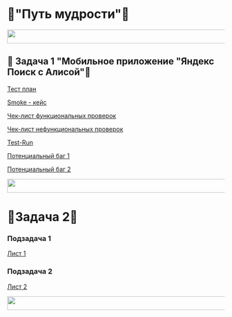 # 👀"Путь мудрости"👀

<img src="https://pa1.narvii.com/7446/9f8a6f798ba73c14efc81d374004d266739c4909r1-400-50_hq.gif" height="32" width="1000"> 

## 💞️ Задача 1 "Мобильноe приложение "Яндекс Поиск с Алисой"💞️

<a href="https://cyan-coriander-094.notion.site/1-d5048a4a20b0415ea0efd893e75b84b0?pvs=4">Тест план</a>

<a href="https://docs.google.com/document/d/1gQC0VMnoJnhD8d95UXj9ObDj33Y8bsM7JtHIl3gtF50/edit?usp=sharing">Smoke - кейс</a>

<a href="https://docs.google.com/spreadsheets/d/1GREL64CArlMf0higDfdjAicaM25XsQqKOR6f3wGghbc/edit?usp=sharing">Чек-лист функциональных проверок</a>

<a href="https://docs.google.com/spreadsheets/d/1GREL64CArlMf0higDfdjAicaM25XsQqKOR6f3wGghbc/edit?usp=sharing">Чек-лист нефункциональных проверок</a>

<a href="https://drive.google.com/file/d/1IncUjAXc5z3l9K_CJ2V0z7mgjz-6ElSC/view?usp=sharing">Test-Run</a>

<a href="https://docs.google.com/document/d/1KINWSWxklk6Fu6wiITRVBRu1tskEpg3p/edit?usp=sharing&ouid=106425070625440715704&rtpof=true&sd=true"> Потенциальный баг 1</a>

<a href="https://docs.google.com/document/d/12NcqYsJIYzrTA-HnuCffu71dFfuZnbZ2/edit?usp=sharing&ouid=106425070625440715704&rtpof=true&sd=true">Потенциальный баг 2</a>

<img src="https://pa1.narvii.com/7446/9f8a6f798ba73c14efc81d374004d266739c4909r1-400-50_hq.gif" height="32" width="1000"> 

# 💞️Задача 2💞️

### Подзадача 1

<a href="https://docs.google.com/spreadsheets/d/1BHzs--Pncg7omAl8TwxY3HgxR3J3LXiCqX1SK3OwArc/edit?usp=sharing">Лист 1</a>

### Подзадача 2

<a href="https://docs.google.com/spreadsheets/d/1BHzs--Pncg7omAl8TwxY3HgxR3J3LXiCqX1SK3OwArc/edit?usp=sharing">Лист 2</a>

<img src="https://pa1.narvii.com/7446/9f8a6f798ba73c14efc81d374004d266739c4909r1-400-50_hq.gif" height="32" width="1000"> 
